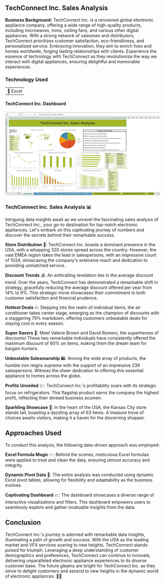 ## TechConnect Inc. Sales Analysis

**Business Background:** TechConnect Inc. is a renowned global electronic appliance company, offering a wide range of high-quality products, including microwaves, irons, ceiling fans, and various other digital appliances. With a strong network of salesmen and distributors, TechConnect prioritizes customer satisfaction, eco-friendliness, and personalized service. Embracing innovation, they aim to enrich lives and homes worldwide, forging lasting relationships with clients. Experience the essence of technology with TechConnect as they revolutionize the way we interact with digital appliances, ensuring delightful and memorable experiences.

### Technology Used

<table>
  <tr>
    <td>🔹 Excel</td>
  </tr>
</table>

#### TechConnect Inc. Dashboard

[![TechConnect Inc. Dashboard](/images/TCS/Techconnect_Sales_Analysis.png?raw=true)](/images/TCS/Techconnect_Sales_Analysis.png?raw=true)


### TechConnect Inc. Sales Analysis 📊

Intriguing data insights await as we unravel the fascinating sales analysis of TechConnect Inc., your go-to destination for top-notch electronic appliances. Let's embark on this captivating journey of numbers and discover the secrets behind their remarkable success.

 **Store Distribution** 🏬: TechConnect Inc. boasts a dominant presence in the USA, with a whopping 320 stores spread across the country. However, the vast EMEA region takes the lead in salespersons, with an impressive count of 1024, showcasing the company's extensive reach and dedication to providing unmatched service.

**Discount Trends** 💰: An enthralling revelation lies in the average discount trend. Over the years, TechConnect has demonstrated a remarkable shift in strategy, gracefully reducing the average discount offered per year from 14% to 9%. This strategic move showcases their commitment to both customer satisfaction and financial prudence.

**Hottest Deals** 🔥: Stepping into the realm of individual items, the air conditioner takes center stage, emerging as the champion of discounts with a staggering 79% markdown, offering customers unbeatable deals for staying cool in every season.

**Super Savers** 💸: Meet Valerie Brown and David Romero, the superheroes of discounts! These two remarkable individuals have consistently offered the maximum discount of 80% on items, making them the dream team for bargain hunters.

**Unbeatable Salesmanship** 🛍️: Among the wide array of products, the humble iron reigns supreme with the support of an impressive 239 salespersons. Witness the sheer dedication to offering this essential appliance to homes across the globe.

**Profits Unveiled** 💹: TechConnect Inc.'s profitability soars with its strategic focus on refrigerators. This flagship product earns the company the highest profit, reflecting their shrewd business acumen.

**Sparkling Showcase** 🌟: In the heart of the USA, the Kansas City store stands tall, boasting a dazzling array of 63 items. A treasure trove of choices awaits visitors, making it a haven for the discerning shopper.

## Approaches Used

To conduct this analysis, the following data-driven approach was employed:

**Excel Formula Magic** ✨: Behind the scenes, meticulous Excel formulas were applied to treat and clean the data, ensuring utmost accuracy and integrity.

**Dynamic Pivot Data** 🔄: The entire analysis was conducted using dynamic Excel pivot tables, allowing for flexibility and adaptability as the business evolves.

**Captivating Dashboard** 📈: The dashboard showcases a diverse range of interactive visualizations and filters. This dashboard empowers users to seamlessly explore and gather invaluable insights from the data.

## Conclusion

TechConnect Inc.'s journey is adorned with remarkable data insights, illuminating a path of growth and success. With the USA as the leading market and VFX services soaring to new heights, TechConnect stands poised for triumph. Leveraging a deep understanding of customer demographics and preferences, TechConnect can continue to innovate, delivering unparalleled electronic appliance experiences to its diverse customer base. The future gleams are bright for TechConnect Inc. as they strive to delight customers and ascend to new heights in the dynamic world of electronic appliances. 🌟🚀
